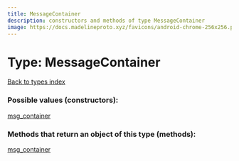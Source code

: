 ```yaml
---
title: MessageContainer
description: constructors and methods of type MessageContainer
image: https://docs.madelineproto.xyz/favicons/android-chrome-256x256.png
---
```

# Type: MessageContainer
[Back to types index](index.md)



### Possible values (constructors):

[msg\_container](../constructors/msg_container.md)  



### Methods that return an object of this type (methods):



[msg\_container](../constructors/msg_container.md)  

